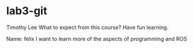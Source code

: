 # lab3-git

Timothy Lee
What to expect from this course? Have fun learning.

Name: felix
I want to learn more of the aspects of programming and ROS

